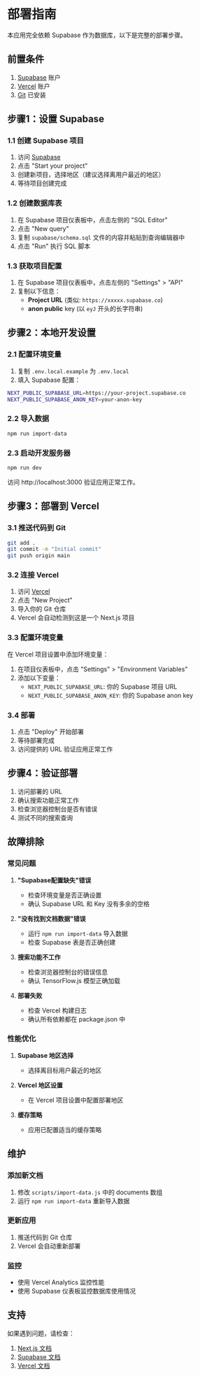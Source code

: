 # 部署指南

本应用完全依赖 Supabase 作为数据库，以下是完整的部署步骤。

## 前置条件

1. [Supabase](https://supabase.com) 账户
2. [Vercel](https://vercel.com) 账户
3. [Git](https://git-scm.com/) 已安装

## 步骤1：设置 Supabase

### 1.1 创建 Supabase 项目
1. 访问 [Supabase](https://supabase.com)
2. 点击 "Start your project"
3. 创建新项目，选择地区（建议选择离用户最近的地区）
4. 等待项目创建完成

### 1.2 创建数据库表
1. 在 Supabase 项目仪表板中，点击左侧的 "SQL Editor"
2. 点击 "New query"
3. 复制 `supabase/schema.sql` 文件的内容并粘贴到查询编辑器中
4. 点击 "Run" 执行 SQL 脚本

### 1.3 获取项目配置
1. 在 Supabase 项目仪表板中，点击左侧的 "Settings" > "API"
2. 复制以下信息：
   - **Project URL** (类似: `https://xxxxx.supabase.co`)
   - **anon public** key (以 `eyJ` 开头的长字符串)

## 步骤2：本地开发设置

### 2.1 配置环境变量
1. 复制 `.env.local.example` 为 `.env.local`
2. 填入 Supabase 配置：
```bash
NEXT_PUBLIC_SUPABASE_URL=https://your-project.supabase.co
NEXT_PUBLIC_SUPABASE_ANON_KEY=your-anon-key
```

### 2.2 导入数据
```bash
npm run import-data
```

### 2.3 启动开发服务器
```bash
npm run dev
```

访问 http://localhost:3000 验证应用正常工作。

## 步骤3：部署到 Vercel

### 3.1 推送代码到 Git
```bash
git add .
git commit -m "Initial commit"
git push origin main
```

### 3.2 连接 Vercel
1. 访问 [Vercel](https://vercel.com)
2. 点击 "New Project"
3. 导入你的 Git 仓库
4. Vercel 会自动检测到这是一个 Next.js 项目

### 3.3 配置环境变量
在 Vercel 项目设置中添加环境变量：
1. 在项目仪表板中，点击 "Settings" > "Environment Variables"
2. 添加以下变量：
   - `NEXT_PUBLIC_SUPABASE_URL`: 你的 Supabase 项目 URL
   - `NEXT_PUBLIC_SUPABASE_ANON_KEY`: 你的 Supabase anon key

### 3.4 部署
1. 点击 "Deploy" 开始部署
2. 等待部署完成
3. 访问提供的 URL 验证应用正常工作

## 步骤4：验证部署

1. 访问部署的 URL
2. 确认搜索功能正常工作
3. 检查浏览器控制台是否有错误
4. 测试不同的搜索查询

## 故障排除

### 常见问题

1. **"Supabase配置缺失"错误**
   - 检查环境变量是否正确设置
   - 确认 Supabase URL 和 Key 没有多余的空格

2. **"没有找到文档数据"错误**
   - 运行 `npm run import-data` 导入数据
   - 检查 Supabase 表是否正确创建

3. **搜索功能不工作**
   - 检查浏览器控制台的错误信息
   - 确认 TensorFlow.js 模型正确加载

4. **部署失败**
   - 检查 Vercel 构建日志
   - 确认所有依赖都在 package.json 中

### 性能优化

1. **Supabase 地区选择**
   - 选择离目标用户最近的地区

2. **Vercel 地区设置**
   - 在 Vercel 项目设置中配置部署地区

3. **缓存策略**
   - 应用已配置适当的缓存策略

## 维护

### 添加新文档
1. 修改 `scripts/import-data.js` 中的 documents 数组
2. 运行 `npm run import-data` 重新导入数据

### 更新应用
1. 推送代码到 Git 仓库
2. Vercel 会自动重新部署

### 监控
- 使用 Vercel Analytics 监控性能
- 使用 Supabase 仪表板监控数据库使用情况

## 支持

如果遇到问题，请检查：
1. [Next.js 文档](https://nextjs.org/docs)
2. [Supabase 文档](https://supabase.com/docs)
3. [Vercel 文档](https://vercel.com/docs)
